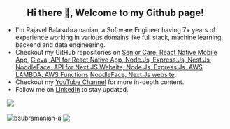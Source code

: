 <h2 align="center">Hi there 👋, Welcome to my Github page!</h2>
<ul>
  <li>I'm Rajavel Balasubramanian, a Software Engineer having 7+ years of experience working in various domains like full stack, machine learning, backend and data engineering.</li>
  <li>Checkout my GitHub repositories on 
    <a href = "https://github.com/bsubramanian-a/seniorcareApp">Senior Care, React Native Mobile App</a>, 
    <a href = "https://github.com/bsubramanian-a/cleva-backend">Cleva, API for React Native App, Node.Js, Express.Js, Nest.Js</a>, 
    <a href = "https://github.com/bsubramanian-a/noodleface-backend">NoodleFace, API for Next.JS Website, Node.Js, Express.Js, AWS LAMBDA, AWS Functions</a> 
    <a href = "https://github.com/bsubramanian-a/noodleface-frontend">NoodleFace, Next.Js website</a>.
  </li>
  <li>Checkout my <a href="https://www.youtube.com/@crtvecode">YouTube Channel</a> for more in-depth content.</li>
  <li>Follow me on <a href="https://www.linkedin.com/in/bsubbu/">LinkedIn</a> to stay updated.</li>
</ul>

&nbsp;![](https://komarev.com/ghpvc/?username=bsubramanian-a&color=brightgreen)
<p>&nbsp;<img align="center" src="https://github-readme-stats.vercel.app/api?username=bsubramanian-a&show_icons=true&locale=en" alt="bsubramanian-a" />
<img align="center" src="https://github-readme-stats.vercel.app/api/top-langs/?username=bsubramanian-a&layout=compact&hide_border=true&&langs_count=10&show_icons=true&theme=transparent" />
</p>
